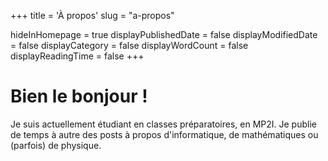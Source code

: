 +++
title = 'À propos'
slug = "a-propos"

hideInHomepage = true
displayPublishedDate = false
displayModifiedDate = false
displayCategory = false
displayWordCount = false
displayReadingTime = false
+++

# Bien le bonjour !

Je suis actuellement étudiant en classes préparatoires, en MP2I. Je publie de temps à autre des posts à propos d'informatique, de mathématiques ou (parfois) de physique.